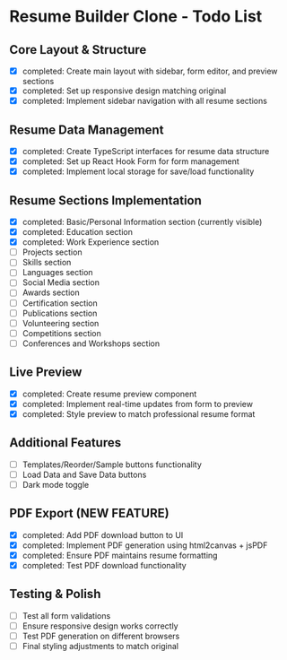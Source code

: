 # Resume Builder Clone - Todo List

## Core Layout & Structure
- [x] completed: Create main layout with sidebar, form editor, and preview sections
- [x] completed: Set up responsive design matching original
- [x] completed: Implement sidebar navigation with all resume sections

## Resume Data Management
- [x] completed: Create TypeScript interfaces for resume data structure
- [x] completed: Set up React Hook Form for form management
- [x] completed: Implement local storage for save/load functionality

## Resume Sections Implementation
- [x] completed: Basic/Personal Information section (currently visible)
- [x] completed: Education section
- [x] completed: Work Experience section
- [ ] Projects section
- [ ] Skills section
- [ ] Languages section
- [ ] Social Media section
- [ ] Awards section
- [ ] Certification section
- [ ] Publications section
- [ ] Volunteering section
- [ ] Competitions section
- [ ] Conferences and Workshops section

## Live Preview
- [x] completed: Create resume preview component
- [x] completed: Implement real-time updates from form to preview
- [x] completed: Style preview to match professional resume format

## Additional Features
- [ ] Templates/Reorder/Sample buttons functionality
- [ ] Load Data and Save Data buttons
- [ ] Dark mode toggle

## PDF Export (NEW FEATURE)
- [x] completed: Add PDF download button to UI
- [x] completed: Implement PDF generation using html2canvas + jsPDF
- [x] completed: Ensure PDF maintains resume formatting
- [x] completed: Test PDF download functionality

## Testing & Polish
- [ ] Test all form validations
- [ ] Ensure responsive design works correctly
- [ ] Test PDF generation on different browsers
- [ ] Final styling adjustments to match original
